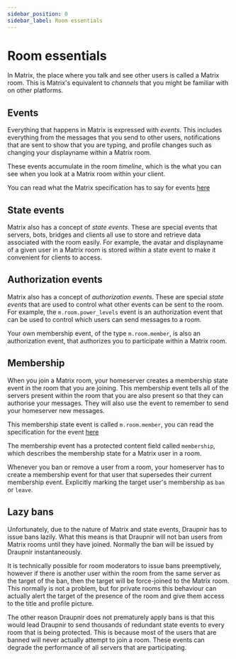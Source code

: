 ```yaml
---
sidebar_position: 0
sidebar_label: Room essentials
---
```


<!--
SPDX-FileCopyrightText: 2024 Gnuxie <Gnuxie@protonmail.com>

SPDX-License-Identifier: CC-BY-SA-4.0
-->

# Room essentials

In Matrix, the place where you talk and see other users is called a
Matrix room. This is Matrix's equivalent to *channels* that you might
be familiar with on other platforms.

## Events

Everything that happens in Matrix is expressed with *events*.
This includes everything from the messages that you send to other
users, notifications that are sent to show that you are typing,
and profile changes such as changing your displayname within
a Matrix room.

These events accumulate in the room *timeline*, which is the what you
can see when you look at a Matrix room within your client.

You can read what the Matrix specification has to say for events [here](https://spec.matrix.org/latest/client-server-api/#events)

## State events

Matrix also has a concept of *state events*. These are special events
that servers, bots, bridges and clients all use to store and retrieve
data associated with the room easily. For example, the avatar
and displayname of a given user in a Matrix room is stored within
a state event to make it convenient for clients to access.

## Authorization events

Matrix also has a concept of *authorization events*. These are special
*state events* that are used to control what other events can be
sent to the room. For example, the `m.room.power_levels` event is
an authorization event that can be used to control which users can
send messages to a room.

Your own membership event, of the type `m.room.member`, is also an
authorization event, that authorizes you to participate within a
Matrix room.

## Membership

When you join a Matrix room, your homeserver creates a membership
state event in the room that you are joining. This membership event
tells all of the servers present within the room that you are also
present so that they can authorise your messages. They will also
use the event to remember to send your homeserver new messages.

This membership state event is called `m.room.member`, you can read
the specification for the event
[here](https://spec.matrix.org/latest/client-server-api/#room-membership)

The membership event has a protected content field called `membership`,
which describes the membership state for a Matrix user in a room.

Whenever you ban or remove a user from a room, your homeserver has to
create a membership event for that user that supersedes their current
membership event.  Explicitly marking the target user's membership as
`ban` or `leave`.

## Lazy bans

Unfortunately, due to the nature of Matrix and state events, Draupnir
has to issue bans lazily. What this means is that Draupnir will not
ban users from Matrix rooms until they have joined. Normally the ban
will be issued by Draupnir instantaneously.

It is technically possible for room moderators to issue bans
preemptively, however if there is another user within the room from
the same server as the target of the ban, then the target will be
force-joined to the Matrix room. This normally is not a problem, but
for private rooms this behaviour can actually alert the target of the
presence of the room and give them access to the title and profile
picture.

The other reason Draupnir does not prematurely apply bans is that this
would lead Draupnir to send thousands of redundant state events to
every room that is being protected. This is because most of the users
that are banned will never actually attempt to join a room. These
events can degrade the performance of all servers that are
participating.

